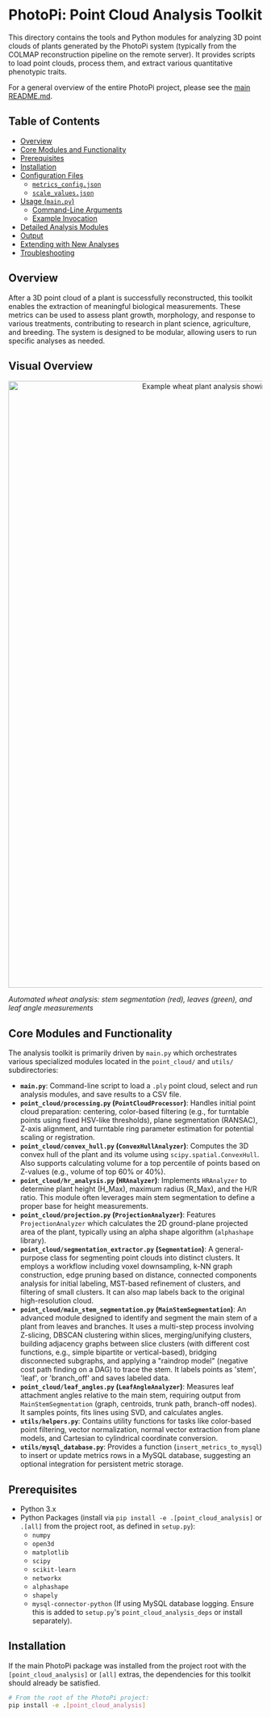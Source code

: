 # PhotoPi: Point Cloud Analysis Toolkit

This directory contains the tools and Python modules for analyzing 3D point clouds of plants generated by the PhotoPi system (typically from the COLMAP reconstruction pipeline on the remote server). It provides scripts to load point clouds, process them, and extract various quantitative phenotypic traits.

For a general overview of the entire PhotoPi project, please see the [main README.md](../../../README.md).

## Table of Contents

* [Overview](#overview)
* [Core Modules and Functionality](#core-modules-and-functionality)
* [Prerequisites](#prerequisites)
* [Installation](#installation)
* [Configuration Files](#configuration-files)
    * [`metrics_config.json`](#metrics_configjson)
    * [`scale_values.json`](#scale_valuesjson)
* [Usage (`main.py`)](#usage-mainpy)
    * [Command-Line Arguments](#command-line-arguments)
    * [Example Invocation](#example-invocation)
* [Detailed Analysis Modules](#detailed-analysis-modules)
* [Output](#output)
* [Extending with New Analyses](#extending-with-new-analyses)
* [Troubleshooting](#troubleshooting)

## Overview

After a 3D point cloud of a plant is successfully reconstructed, this toolkit enables the extraction of meaningful biological measurements. These metrics can be used to assess plant growth, morphology, and response to various treatments, contributing to research in plant science, agriculture, and breeding. The system is designed to be modular, allowing users to run specific analyses as needed.


## Visual Overview

<p align="center">
<img src="../../docs/images/Wheat_Gladius_B6_2023-06-27-2029_labeled_pcd_with_leaf_angles.svg" alt="Example wheat plant analysis showing segmented stem (red), leaves (green), and measured leaf angles" width="1200"/>
</p>

*Automated wheat analysis: stem segmentation (red), leaves (green), and leaf angle measurements*

## Core Modules and Functionality

The analysis toolkit is primarily driven by `main.py` which orchestrates various specialized modules located in the `point_cloud/` and `utils/` subdirectories:

* **`main.py`**: Command-line script to load a `.ply` point cloud, select and run analysis modules, and save results to a CSV file.
* **`point_cloud/processing.py` (`PointCloudProcessor`)**: Handles initial point cloud preparation: centering, color-based filtering (e.g., for turntable points using fixed HSV-like thresholds), plane segmentation (RANSAC), Z-axis alignment, and turntable ring parameter estimation for potential scaling or registration.
* **`point_cloud/convex_hull.py` (`ConvexHullAnalyzer`)**: Computes the 3D convex hull of the plant and its volume using `scipy.spatial.ConvexHull`. Also supports calculating volume for a top percentile of points based on Z-values (e.g., volume of top 60% or 40%).
* **`point_cloud/hr_analysis.py` (`HRAnalyzer`)**: Implements `HRAnalyzer` to determine plant height (H_Max), maximum radius (R_Max), and the H/R ratio. This module often leverages main stem segmentation to define a proper base for height measurements.
* **`point_cloud/projection.py` (`ProjectionAnalyzer`)**: Features `ProjectionAnalyzer` which calculates the 2D ground-plane projected area of the plant, typically using an alpha shape algorithm (`alphashape` library).
* **`point_cloud/segmentation_extractor.py` (`Segmentation`)**: A general-purpose class for segmenting point clouds into distinct clusters. It employs a workflow including voxel downsampling, k-NN graph construction, edge pruning based on distance, connected components analysis for initial labeling, MST-based refinement of clusters, and filtering of small clusters. It can also map labels back to the original high-resolution cloud.
* **`point_cloud/main_stem_segmentation.py` (`MainStemSegmentation`)**: An advanced module designed to identify and segment the main stem of a plant from leaves and branches. It uses a multi-step process involving Z-slicing, DBSCAN clustering within slices, merging/unifying clusters, building adjacency graphs between slice clusters (with different cost functions, e.g., simple bipartite or vertical-based), bridging disconnected subgraphs, and applying a "raindrop model" (negative cost path finding on a DAG) to trace the stem. It labels points as 'stem', 'leaf', or 'branch_off' and saves labeled data.
* **`point_cloud/leaf_angles.py` (`LeafAngleAnalyzer`)**: Measures leaf attachment angles relative to the main stem, requiring output from `MainStemSegmentation` (graph, centroids, trunk path, branch-off nodes). It samples points, fits lines using SVD, and calculates angles.
* **`utils/helpers.py`**: Contains utility functions for tasks like color-based point filtering, vector normalization, normal vector extraction from plane models, and Cartesian to cylindrical coordinate conversion.
* **`utils/mysql_database.py`**: Provides a function (`insert_metrics_to_mysql`) to insert or update metrics rows in a MySQL database, suggesting an optional integration for persistent metric storage.

## Prerequisites

* Python 3.x
* Python Packages (install via `pip install -e .[point_cloud_analysis]` or `.[all]` from the project root, as defined in `setup.py`):
    * `numpy`
    * `open3d`
    * `matplotlib`
    * `scipy`
    * `scikit-learn`
    * `networkx`
    * `alphashape`
    * `shapely`
    * `mysql-connector-python` (If using MySQL database logging. Ensure this is added to `setup.py`'s `point_cloud_analysis_deps` or install separately).

## Installation

If the main PhotoPi package was installed from the project root with the `[point_cloud_analysis]` or `[all]` extras, the dependencies for this toolkit should already be satisfied.
```bash
# From the root of the PhotoPi project:
pip install -e .[point_cloud_analysis]